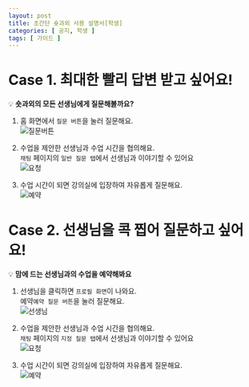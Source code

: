 ```yaml
---
layout: post
title: 초간단 숏과외 사용 설명서[학생]
categories: [ 공지, 학생 ]
tags: [ 가이드 ]
---
```


# Case 1. 최대한 빨리 답변 받고 싶어요!

💡 **숏과외의 모든 선생님에게 질문해볼까요?**

1. 홈 화면에서 `질문 버튼`을 눌러 질문해요.   
   ![질문버튼](https://github.com/amicably-until-the-end/amicably-until-the-end.github.io/assets/52066828/46c933d4-d448-494b-867a-c470ccfb9929)

2. 수업을 제안한 선생님과 수업 시간을 협의해요.   
   `채팅` 페이지의 `일반 질문 탭`에서 선생님과 이야기할 수 있어요   
   ![요청](https://github.com/amicably-until-the-end/amicably-until-the-end.github.io/assets/52066828/c8b581d7-6a68-4845-be5e-f12f25230198)

3. 수업 시간이 되면 강의실에 입장하여 자유롭게 질문해요.   
   ![예약](https://github.com/amicably-until-the-end/amicably-until-the-end.github.io/assets/52066828/3fdcc7ed-0287-47ec-a4b8-76c9b33885bc)

# Case 2. 선생님을 콕 찝어 질문하고 싶어요!

💡 **맘에 드는 선생님과의 수업을 예약해봐요**

1. 선생님을 클릭하면 `프로필 화면`이 나와요.   
   예약`예약 질문 버튼`을 눌러 질문해요.   
   ![선생님](https://github.com/amicably-until-the-end/amicably-until-the-end.github.io/assets/52066828/3de516e5-3847-4791-86dc-3d6240edc313)

2. 수업을 제안한 선생님과 수업 시간을 협의해요.   
   `채팅` 페이지의 `지정 질문 탭`에서 선생님과 이야기할 수 있어요   
   ![요청](https://github.com/amicably-until-the-end/amicably-until-the-end.github.io/assets/52066828/c8b581d7-6a68-4845-be5e-f12f25230198)

3. 수업 시간이 되면 강의실에 입장하여 자유롭게 질문해요.   
   ![예약](https://github.com/amicably-until-the-end/amicably-until-the-end.github.io/assets/52066828/3fdcc7ed-0287-47ec-a4b8-76c9b33885bc)
